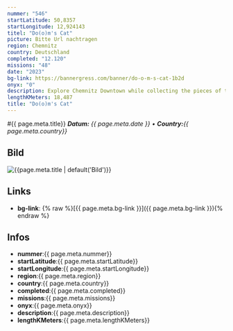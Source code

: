 ```yaml
---
nummer: "546"
startLatitude: 50,8357
startLongitude: 12,924143
titel: "Do(o)m's Cat"
picture: Bitte Url nachtragen
region: Chemnitz
country: Deutschland
completed: "12.120"
missions: "48"
date: "2023"
bg-link: https://bannergress.com/banner/do-o-m-s-cat-1b2d
onyx: "0"
description: Explore Chemnitz Downtown while collecting the pieces of this Do(o)mCat
lengthKMeters: 18,487
title: "Do(o)m's Cat"
---
```


#{{ page.meta.title}}
_**Datum:** {{ page.meta.date }} • **Country:**{{ page.meta.country}}_

## Bild
![{{page.meta.title | default('Bild')}}]({{page.meta.picture}})

## Links
- **bg-link**: {% raw %}[{{ page.meta.bg-link }}]({{ page.meta.bg-link }}){% endraw %}

## Infos
- **nummer**:{{ page.meta.nummer}}
- **startLatitude**:{{ page.meta.startLatitude}}
- **startLongitude**:{{ page.meta.startLongitude}}
- **region**:{{ page.meta.region}}
- **country**:{{ page.meta.country}}
- **completed**:{{ page.meta.completed}}
- **missions**:{{ page.meta.missions}}
- **onyx**:{{ page.meta.onyx}}
- **description**:{{ page.meta.description}}
- **lengthKMeters**:{{ page.meta.lengthKMeters}}

